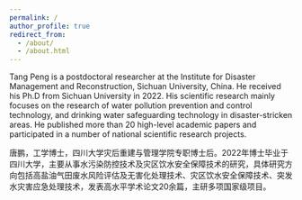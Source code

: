 ```yaml
---
permalink: /
author_profile: true
redirect_from: 
  - /about/
  - /about.html
---
```



Tang Peng is a postdoctoral researcher at the Institute for Disaster  Management and Reconstruction, Sichuan University, China. He received  his Ph.D from Sichuan University in 2022. His scientific research mainly focuses on the research of water pollution prevention and control  technology, and drinking water safeguarding technology in  disaster-stricken areas. He published more than 20 high-level academic  papers and participated in a number of national scientific research  projects.

唐鹏，工学博士，四川大学灾后重建与管理学院专职博士后。2022年博士毕业于四川大学，主要从事水污染防控技术及灾区饮水安全保障技术的研究，具体研究方向包括高盐油气田废水风险评估及无害化处理技术、灾区饮水安全保障技术、突发水灾害应急处理技术，发表高水平学术论文20余篇，主研多项国家级项目。
